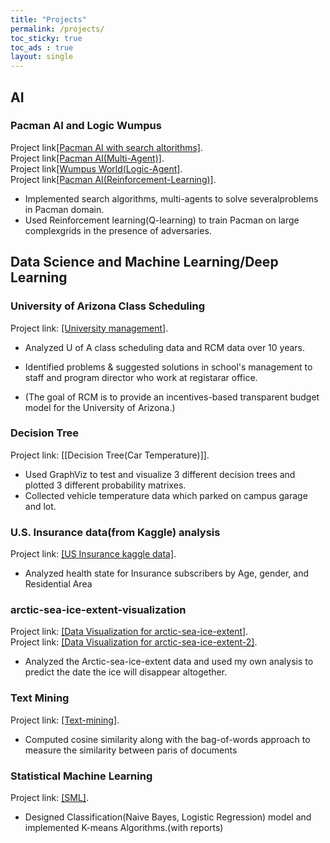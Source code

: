 ```yaml
---
title: "Projects"
permalink: /projects/
toc_sticky: true
toc_ads : true
layout: single
---
```

## AI 

### Pacman AI and Logic Wumpus

Project link[[Pacman AI with search altorithms]](https://github.com/YongBaekCho/pacmanAI).
<br>Project link[[Pacman AI(Multi-Agent)]](https://github.com/YongBaekCho/pacmanAIMultiagents).
<br>Project link[[Wumpus World(Logic-Agent]](https://github.com/YongBaekCho/logicagent).
<br>Project link[[Pacman AI(Reinforcement-Learning)]](https://github.com/YongBaekCho/Reinforcement-Learning).

* Implemented search algorithms, multi-agents to solve severalproblems in Pacman domain.
* Used  Reinforcement  learning(Q-learning)  to  train  Pacman  on  large  complexgrids in the presence of adversaries.

## Data Science and Machine Learning/Deep Learning

### University of Arizona Class Scheduling

Project link: [[University management]](https://github.com/YB-Joe/Data_Science).

* Analyzed U of A class scheduling data and RCM data over 10 years.
* Identified problems & suggested solutions in school's management to staff and program director who work at registarar office.

* (The goal of RCM is to provide an incentives-based transparent budget model for the University of Arizona.)

### Decision Tree
Project link: [[Decision Tree(Car Temperature)]].

* Used GraphViz to test and visualize 3 different decision trees and plotted 3 different probability matrixes.
* Collected vehicle temperature data which parked on campus garage and lot.


### U.S. Insurance data(from Kaggle) analysis

Project link: [[US Insurance kaggle data]](https://github.com/YB-Joe/Data_Science).

* Analyzed health state for Insurance subscribers by Age, gender, and Residential Area

### arctic-sea-ice-extent-visualization

Project link: [[Data Visualization for arctic-sea-ice-extent]](https://github.com/YB-Joe/Data_Science).
<br>Project link: [[Data Visualization for arctic-sea-ice-extent-2]](https://github.com/YB-Joe/Data_Science).

* Analyzed the Arctic-sea-ice-extent data and used my own analysis to predict the date the ice will disappear altogether.

### Text Mining

Project link: [[Text-mining]](https://github.com/YB-Joe/Data_Science).
* Computed cosine similarity along with the bag-of-words approach to measure the similarity between paris of documents

### Statistical Machine Learning

Project link: [[SML]](https://github.com/YongBaekCho/StatisticalML).

* Designed Classification(Naive Bayes, Logistic Regression) model and implemented K-means Algorithms.(with reports)
